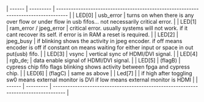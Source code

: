 | ------ | --------- | ----------------------------------------------------------------------------------- |
| LED[0] | usb_error | turns on when there is any over flow or under flow in usb fifos... not necessarily critical error. |
| LED[1] | ram_error / jpeg_error | critical error. usually systems will not work. if it cant recover its self. if error is in RAM a reset is required. |
| LED[2] | jpeg_busy | if blinking shows the activity in jpeg encoder. if off means encoder is off if constant on means waiting for either input or space in out put(usb) fifo. |
| LED[3] | vsync     | vertical sync of HDMI/DVI signal.                                                   |
| LED[4] | rgb_de;   | data enable signal of HDMI/DVI signal.                                              |
| LED[5] | (flagB)   | cypress chip fifo flags blinking shows activity between fpga and cypress chip.      |
| LED[6] | (flagC)   | same as above                                                                       |
| Led[7] |           | if high after toggling sw0 means external monitor is DVI if low means external monitor is HDMI |
| ------ | --------- | ----------------------------------------------------------------------------------- |


